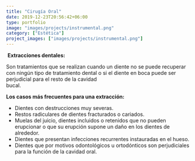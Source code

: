```yaml
---
title: "Cirugía Oral"
date: 2019-12-23T20:56:42+06:00
type: portfolio
image: "images/projects/instrumental.png"
category: ["Estética"]
project_images: ["images/projects/instrumental.png"]
---
```




 **Extracciones dentales:**

Son tratamientos que se realizan cuando un diente no se puede recuperar con ningún tipo de tratamiento dental o si el diente en boca puede ser perjudicial para el resto de la cavidad bucal.                                                       

**Los casos más frecuentes para una extracción:**

- Dientes con destrucciones muy severas.
- Restos radiculares de dientes fracturados o cariados.
- Muelas del juicio, dientes incluidos o retenidos que no pueden erupcionar o que su erupción supone un daño en los dientes de alrededor.
- Dientes que presentan infecciones recurrentes instauradas en el hueso.
- Dientes que por motivos odontológicos u ortodónticos son perjudiciales para la función de la cavidad oral.
